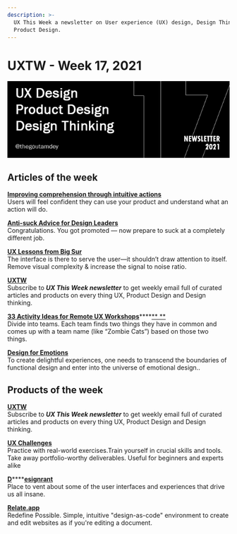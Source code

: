 ```yaml
---
description: >-
  UX This Week a newsletter on User experience (UX) design, Design Thinking and
  Product Design.
---
```


# UXTW - Week 17, 2021

![](../.gitbook/assets/newsletter-banner-2021-17.jpg)

## Articles of the week

[**Improving comprehension through intuitive actions**](https://medium.com/google-design/improving-comprehension-through-intuitive-actions-f7e6336e12e6/)\
Users will feel confident they can use your product and understand what an action will do.

[**Anti-suck Advice for Design Leaders**](https://uxplanet.org/anti-suck-advice-for-design-leaders-2dc20b5025ae/?ref=thegoutamdey)\
Congratulations. You got promoted — now prepare to suck at a completely different job.

[**UX Lessons from Big Sur**](https://uxtools.co/blog/ux-lessons-from-big-sur/?ref=thegoutamdey)\
The interface is there to serve the user—it shouldn’t draw attention to itself. Remove visual complexity & increase the signal to noise ratio.

[**UXTW**](https://gmail.us17.list-manage.com/subscribe?u=1b23fd286b43ac36e4acba123\&id=0009036f95)\
Subscribe to _**UX This Week newsletter**_  to get weekly email full of curated articles and products on every thing UX, Product Design and Design thinking.

[**33 Activity Ideas for Remote UX Workshops**](https://uxtools.co/blog/33-activity-ideas-for-remote-ux-workshops/?ref=thegoutamdey)****[** **](https://uxdesign.cc/the-what-and-why-of-design-debt-861be8b887fe/?ref=thegoutamdey)\
Divide into teams. Each team finds two things they have in common and comes up with a team name (like “Zombie Cats”) based on those two things.

[**Design for Emotions**](https://medium.muz.li/want-to-become-a-better-ux-designer-in-2021-design-for-emotions-3356859f1ee9/?ref=thegoutamdey)\
To create delightful experiences, one needs to transcend the boundaries of functional design and enter into the universe of emotional design..&#x20;

## Products of the week

[**UXTW**](https://gmail.us17.list-manage.com/subscribe?u=1b23fd286b43ac36e4acba123\&id=0009036f95)\
Subscribe to _**UX This Week newsletter**_  to get weekly email full of curated articles and products on every thing UX, Product Design and Design thinking.

[**UX Challenges**](https://uxtools.co/challenges/?ref=thegoutamdey)\
Practice with real-world exercises.Train yourself in crucial skills and tools. Take away portfolio-worthy deliverables. Useful for beginners and experts alike

[**D**](https://designrant.app/?ref=thegoutamdey)****[**esignrant**](https://designrant.app/?ref=thegoutamdey)\
Place to vent about some of the user interfaces and experiences that drive us all insane.

[**Relate.app**](https://relate.app/?ref=thegoutamdey)\
Redefine Possible. Simple, intuitive "design-as-code" environment to create and edit websites as if you're editing a document.
